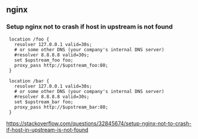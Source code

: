 ## nginx 

### Setup nginx not to crash if host in upstream is not found

```
 location /foo {
   resolver 127.0.0.1 valid=30s;
   # or some other DNS (your company's internal DNS server)
   #resolver 8.8.8.8 valid=30s;
   set $upstream_foo foo;
   proxy_pass http://$upstream_foo:80;
 }

 location /bar {
   resolver 127.0.0.1 valid=30s;
   # or some other DNS (your company's internal DNS server)
   #resolver 8.8.8.8 valid=30s;
   set $upstream_bar foo;
   proxy_pass http://$upstream_bar:80;
 }
```

https://stackoverflow.com/questions/32845674/setup-nginx-not-to-crash-if-host-in-upstream-is-not-found

